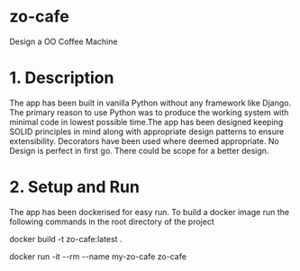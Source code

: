 # zo-cafe
Design a OO Coffee Machine

# 1. Description
The app has been built in vanilla Python without any framework like Django. The primary reason to use Python was to produce the working system with minimal code in lowest possible time.The app has been designed keeping SOLID principles in mind along with appropriate design patterns to ensure extensibility. Decorators have been used where deemed appropriate. No Design is perfect in first go. There could be scope for a better design.

# 2. Setup and Run
The app has been dockerised for easy run. To build a docker image run the following commands in the root directory of the project


docker build -t zo-cafe:latest .

docker run -it --rm --name my-zo-cafe zo-cafe